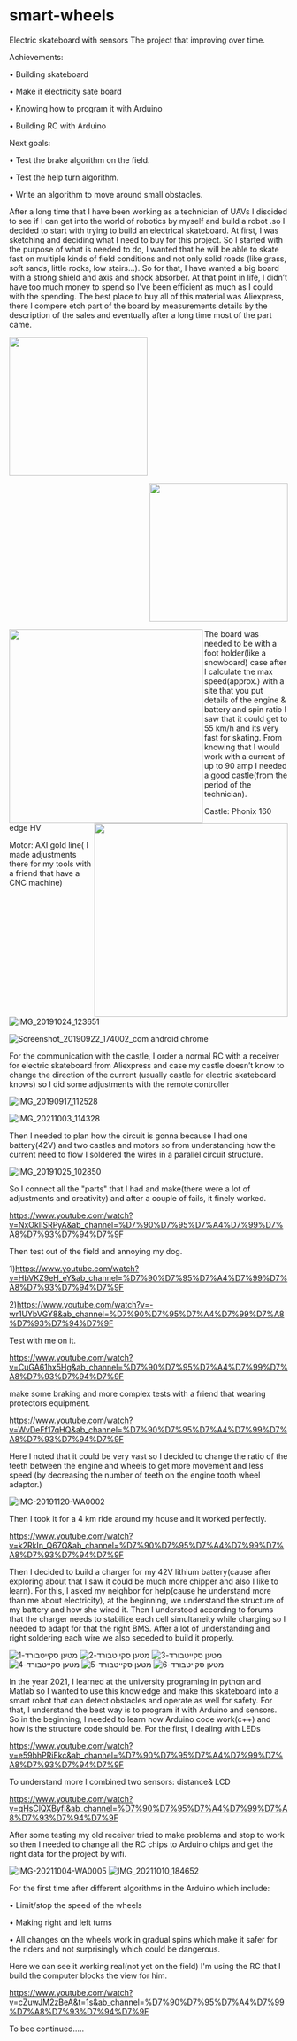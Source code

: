 # smart-wheels
Electric skateboard with sensors The project that improving over time.

Achievements:

•	Building skateboard

•	Make it electricity sate board

•	Knowing how to program it with Arduino

•	Building  RC with Arduino 

Next goals:

•	Test the brake algorithm on the field.

•	Test the help turn algorithm.

•	Write an algorithm to move around small obstacles.


After a long time that I have been working as a technician of UAVs I discided to see if I can get into the world of robotics by myself and build a robot .so I decided to start with trying to build an electrical skateboard. At first, I was sketching and deciding what I need to buy for this project. So I started with the purpose of what is needed to do, I wanted that he will be able to skate fast on multiple kinds of field conditions and not only solid roads (like grass, soft sands, little rocks, low stairs…). So for that, I have wanted a big board with a strong shield and axis and shock absorber. At that point in life, I didn’t have too much money to spend so I've been efficient as much as I could with the spending. The best place to buy all of this material was Aliexpress, there I compere etch part of the board by measurements details by the description of the sales and eventually after a long time most of the part came.

<p align="left">
 <img src="https://user-images.githubusercontent.com/92687493/138551563-073b41c3-3ce6-48ae-9800-12b308d40024.jpg"  width="250" height="250" />
<p align="right">
 <img src="https://user-images.githubusercontent.com/92687493/138551576-cb38a095-64db-49fc-9dc6-0be1b4fc92c4.jpg"  width="250" height="250" />
</p>
<img align="left" width="350" height="350" src="https://user-images.githubusercontent.com/92687493/138551563-073b41c3-3ce6-48ae-9800-12b308d40024.jpg">
<img align="right" width="350" height="350" src="https://user-images.githubusercontent.com/92687493/138551576-cb38a095-64db-49fc-9dc6-0be1b4fc92c4.jpg">



The board was needed to be with a foot holder(like a snowboard) case after I calculate the max speed(approx.) with a site that you put details of the engine & battery and spin ratio I saw that it could get to 55 km/h and its very fast for skating. From knowing that I would work with a current of up to 90 amp I needed a good castle(from the period of the technician). 

Castle: Phonix 160 edge HV 

Motor: AXI gold line( I made adjustments there for my tools with a friend that have a CNC machine)

![IMG_20191024_123651](https://user-images.githubusercontent.com/92687493/138551598-e56c6a7c-97ca-4b4a-9046-851a957e1efd.jpg)

![Screenshot_20190922_174002_com android chrome](https://user-images.githubusercontent.com/92687493/138551607-b6f87611-20d1-48b7-8ff3-22fa7aaafb69.jpg)

For the communication with the  castle, I order a normal RC with a receiver for electric skateboard from Aliexpress and case my castle doesn’t know to change the  direction of the current (usually castle for electric skateboard knows) so I did some adjustments with the remote controller

![IMG_20190917_112528](https://user-images.githubusercontent.com/92687493/138551632-498b3626-b7f1-483a-a8c5-372f773b35e2.jpg)

![IMG_20211003_114328](https://user-images.githubusercontent.com/92687493/138551640-780d0bb8-6a13-44e4-9c74-b126f5b48305.jpg)

Then I needed to plan how the circuit is gonna because I had one battery(42V) and two castles and motors so from understanding how the current need to flow I soldered the wires in a parallel circuit structure.

![IMG_20191025_102850](https://user-images.githubusercontent.com/92687493/138551658-6588201f-2bfd-4336-995d-622286e7639b.jpg)

So I connect all the "parts" that I had and make(there were a lot of adjustments and creativity)  and after a couple of fails, it finely worked.

https://www.youtube.com/watch?v=NxOkIISRPyA&ab_channel=%D7%90%D7%95%D7%A4%D7%99%D7%A8%D7%93%D7%94%D7%9F

Then test out of the field and annoying my dog.

1)https://www.youtube.com/watch?v=HbVKZ9eH_eY&ab_channel=%D7%90%D7%95%D7%A4%D7%99%D7%A8%D7%93%D7%94%D7%9F

2)https://www.youtube.com/watch?v=-wr1UYbVGY8&ab_channel=%D7%90%D7%95%D7%A4%D7%99%D7%A8%D7%93%D7%94%D7%9F

Test with me on it. 

https://www.youtube.com/watch?v=CuGA61hx5Hg&ab_channel=%D7%90%D7%95%D7%A4%D7%99%D7%A8%D7%93%D7%94%D7%9F

make some braking and more complex tests with a friend that wearing protectors equipment.

https://www.youtube.com/watch?v=WvDeFf17qHQ&ab_channel=%D7%90%D7%95%D7%A4%D7%99%D7%A8%D7%93%D7%94%D7%9F

Here I noted that it could be very vast so I decided to change the ratio of the teeth between the engine and wheels to get more movement and less speed (by decreasing the number of teeth on the engine tooth wheel adaptor.) 

![IMG-20191120-WA0002](https://user-images.githubusercontent.com/92687493/138551671-cd14ec32-f719-47bc-b4cc-da37d43ce402.jpg)

Then I took it for a 4 km ride around my house and it worked perfectly.

https://www.youtube.com/watch?v=k2RkIn_Q67Q&ab_channel=%D7%90%D7%95%D7%A4%D7%99%D7%A8%D7%93%D7%94%D7%9F

Then I decided to build a charger for my 42V lithium battery(cause after exploring about that I saw it could be much more chipper and also I like to learn).
For this, I asked my neighbor for help(cause he understand more than me about electricity), at the beginning, we understand the structure of my battery and how she wired it. Then I understood according to forums that the charger needs to stabilize each cell simultaneity while charging so I needed to adapt for that the right BMS. After a lot of understanding and right soldering each wire we also seceded to build it properly.

![מטען סקייטבורד-1](https://user-images.githubusercontent.com/92687493/138551682-dcffc2de-0aaa-4939-b68d-e6aaa579621f.jpg)
![מטען סקייטבורד-2](https://user-images.githubusercontent.com/92687493/138551687-01de3417-f2bc-4115-b370-9cfafa85cccd.jpg)
![מטען סקייטבורד-3](https://user-images.githubusercontent.com/92687493/138551692-3a2a04b5-117c-4f49-a526-831ca8eb4f8c.jpg)
![מטען סקייטבורד-4](https://user-images.githubusercontent.com/92687493/138551695-82da27d3-fdc2-4446-992d-e617800c037c.jpg)
![מטען סקייטבורד-5](https://user-images.githubusercontent.com/92687493/138551699-1565a9a3-e272-4768-a0a7-108d2ff47fa4.jpg)
![מטען סקייטבורד-6](https://user-images.githubusercontent.com/92687493/138551701-e8a3ba92-fa19-4f9f-9e56-b1124da6de4a.jpg)

In the year 2021, I learned at the university programing in python and Matlab so I wanted to use this knowledge and make this skateboard into a smart robot that can detect obstacles and operate as well for safety. For that, I understand the best way is to program it with Arduino and sensors.
So in the beginning, I needed to learn how Arduino code work(c++) and how is the structure code should be. For the first, I dealing with LEDs 

https://www.youtube.com/watch?v=e59bhPRiEkc&ab_channel=%D7%90%D7%95%D7%A4%D7%99%D7%A8%D7%93%D7%94%D7%9F

To understand more I combined two sensors: distance& LCD

https://www.youtube.com/watch?v=qHsClQXByfI&ab_channel=%D7%90%D7%95%D7%A4%D7%99%D7%A8%D7%93%D7%94%D7%9F

After some testing my old receiver tried to make problems and stop to work so then I needed to change all the RC chips to Arduino chips and get the right data for the project by wifi.

![IMG-20211004-WA0005](https://user-images.githubusercontent.com/92687493/138551734-270ba945-9af1-43d6-8594-c3f29fa4d586.jpg)
![IMG_20211010_184652](https://user-images.githubusercontent.com/92687493/138551744-1c3f47dc-3ed4-4b4c-b868-bd4b900e845f.jpg)

For the first time after different algorithms in the Arduino which include:

•	Limit/stop the speed of the wheels

•	Making right and left turns

•	All changes on the wheels work in gradual spins which make it safer for the riders and not surprisingly which   could be dangerous.

Here we can see it working real(not yet on the field) I'm using the RC that I build the computer blocks the view for him.

https://www.youtube.com/watch?v=cZuwJM2zBeA&t=1s&ab_channel=%D7%90%D7%95%D7%A4%D7%99%D7%A8%D7%93%D7%94%D7%9F

To bee continued…..

